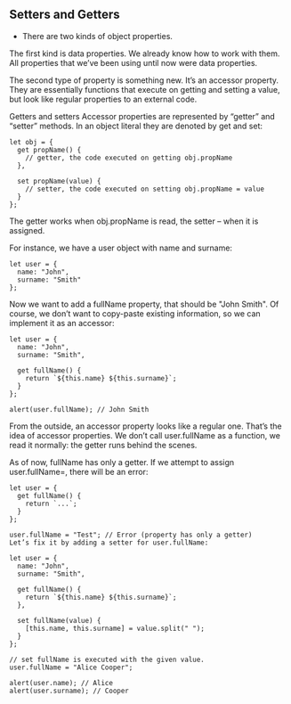 ## Setters and Getters

- There are two kinds of object properties.

The first kind is data properties. We already know how to work with them. All properties that we’ve been using until now were data properties.

The second type of property is something new. It’s an accessor property. They are essentially functions that execute on getting and setting a value, but look like regular properties to an external code.

Getters and setters
Accessor properties are represented by “getter” and “setter” methods. In an object literal they are denoted by get and set:
```
let obj = {
  get propName() {
    // getter, the code executed on getting obj.propName
  },

  set propName(value) {
    // setter, the code executed on setting obj.propName = value
  }
};
```
The getter works when obj.propName is read, the setter – when it is assigned.

For instance, we have a user object with name and surname:
```
let user = {
  name: "John",
  surname: "Smith"
};
```
Now we want to add a fullName property, that should be "John Smith". Of course, we don’t want to copy-paste existing information, so we can implement it as an accessor:
```
let user = {
  name: "John",
  surname: "Smith",

  get fullName() {
    return `${this.name} ${this.surname}`;
  }
};

alert(user.fullName); // John Smith
```
From the outside, an accessor property looks like a regular one. That’s the idea of accessor properties. We don’t call user.fullName as a function, we read it normally: the getter runs behind the scenes.

As of now, fullName has only a getter. If we attempt to assign user.fullName=, there will be an error:
```
let user = {
  get fullName() {
    return `...`;
  }
};

user.fullName = "Test"; // Error (property has only a getter)
Let’s fix it by adding a setter for user.fullName:

let user = {
  name: "John",
  surname: "Smith",

  get fullName() {
    return `${this.name} ${this.surname}`;
  },

  set fullName(value) {
    [this.name, this.surname] = value.split(" ");
  }
};

// set fullName is executed with the given value.
user.fullName = "Alice Cooper";

alert(user.name); // Alice
alert(user.surname); // Cooper
```